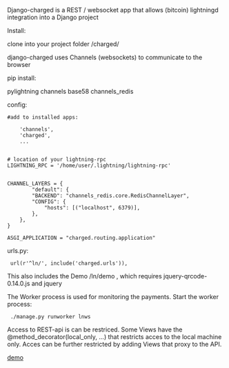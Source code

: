 
Django-charged is a REST / websocket app that allows
(bitcoin) lightningd integration into a Django project

 

Install:

 clone into your project folder /charged/



django-charged uses Channels (websockets) to communicate to the browser

pip install: 

 pylightning  channels base58 channels_redis



config:

    #add to installed apps:

        'channels',
        'charged',
        ... 


    # location of your lightning-rpc
    LIGHTNING_RPC = '/home/user/.lightning/lightning-rpc'


    CHANNEL_LAYERS = {
            "default": {
            "BACKEND": "channels_redis.core.RedisChannelLayer",
            "CONFIG": {
                "hosts": [("localhost", 6379)],
            },
        },
    }

    ASGI_APPLICATION = "charged.routing.application"





urls.py:    

     url(r'^ln/', include('charged.urls')),

 This also includes the Demo  /ln/demo , which requires 
 jquery-qrcode-0.14.0.js and jquery 


The Worker process is used for monitoring the payments.
Start the worker process:

     ./manage.py runworker lnws


Access to REST-api is can be restriced. Some Views  have the
@method_decorator(local_only, ...)  that restricts acces to the local machine only.
Acces can be further restricted by adding Views that proxy to the API.

[demo](https://vimeo.com/264287111)


